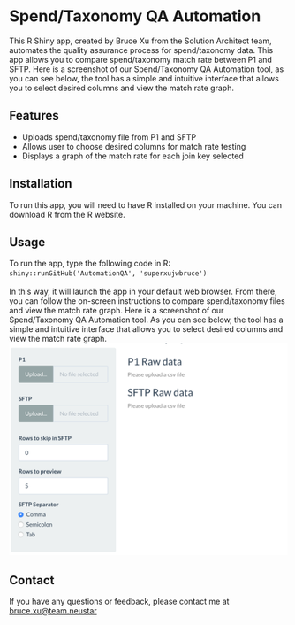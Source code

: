 # Spend/Taxonomy QA Automation
This R Shiny app, created by Bruce Xu from the Solution Architect team, automates the quality assurance process for spend/taxonomy data. This app allows you to compare spend/taxonomy match rate between P1 and SFTP. Here is a screenshot of our Spend/Taxonomy QA Automation tool, as you can see below, the tool has a simple and intuitive interface that allows you to select desired columns and view the match rate graph.

## Features
- Uploads spend/taxonomy file from P1 and SFTP
- Allows user to choose desired columns for match rate testing
- Displays a graph of the match rate for each join key selected

## Installation
To run this app, you will need to have R installed on your machine. You can download R from the R website. 

## Usage
To run the app, type the following code in R: `shiny::runGitHub('AutomationQA', 'superxujwbruce')`<br><br>
In this way, it will launch the app in your default web browser. From there, you can follow the on-screen instructions to compare spend/taxonomy files and view the match rate graph. Here is a screenshot of our Spend/Taxonomy QA Automation tool. As you can see below, the tool has a simple and intuitive interface that allows you to select desired columns and view the match rate graph.
<img src="https://github.com/Superxujwbruce/AutomationQA/blob/main/screenshot.png">

## Contact
If you have any questions or feedback, please contact me at bruce.xu@team.neustar
